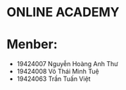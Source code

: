 
# ONLINE ACADEMY


# Menber:
* 19424007 Nguyễn Hoàng Anh Thư
* 19424008 Võ Thái Minh Tuệ
* 19424063 Trần Tuấn Việt
